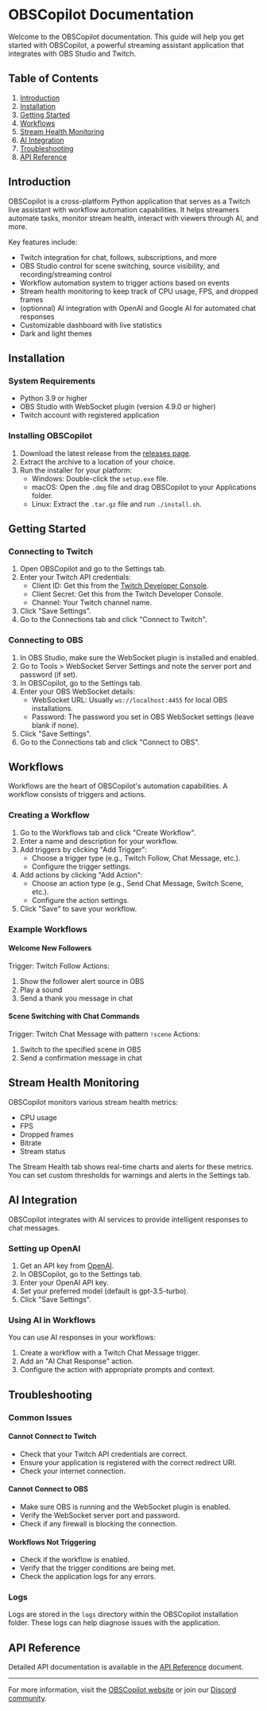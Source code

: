 # OBSCopilot Documentation

Welcome to the OBSCopilot documentation. This guide will help you get started with OBSCopilot, a powerful streaming assistant application that integrates with OBS Studio and Twitch.

## Table of Contents

1. [Introduction](#introduction)
2. [Installation](#installation)
3. [Getting Started](#getting-started)
4. [Workflows](#workflows)
5. [Stream Health Monitoring](#stream-health-monitoring)
6. [AI Integration](#ai-integration)
7. [Troubleshooting](#troubleshooting)
8. [API Reference](#api-reference)

## Introduction

OBSCopilot is a cross-platform Python application that serves as a Twitch live assistant with workflow automation capabilities. It helps streamers automate tasks, monitor stream health, interact with viewers through AI, and more.

Key features include:
- Twitch integration for chat, follows, subscriptions, and more
- OBS Studio control for scene switching, source visibility, and recording/streaming control
- Workflow automation system to trigger actions based on events
- Stream health monitoring to keep track of CPU usage, FPS, and dropped frames
- (optionnal) AI integration with OpenAI and Google AI for automated chat responses
- Customizable dashboard with live statistics
- Dark and light themes

## Installation

### System Requirements

- Python 3.9 or higher
- OBS Studio with WebSocket plugin (version 4.9.0 or higher)
- Twitch account with registered application

### Installing OBSCopilot

1. Download the latest release from the [releases page](https://github.com/yourusername/obscopilot/releases).
2. Extract the archive to a location of your choice.
3. Run the installer for your platform:
   - Windows: Double-click the `setup.exe` file.
   - macOS: Open the `.dmg` file and drag OBSCopilot to your Applications folder.
   - Linux: Extract the `.tar.gz` file and run `./install.sh`.

## Getting Started

### Connecting to Twitch

1. Open OBSCopilot and go to the Settings tab.
2. Enter your Twitch API credentials:
   - Client ID: Get this from the [Twitch Developer Console](https://dev.twitch.tv/console/apps).
   - Client Secret: Get this from the Twitch Developer Console.
   - Channel: Your Twitch channel name.
3. Click "Save Settings".
4. Go to the Connections tab and click "Connect to Twitch".

### Connecting to OBS

1. In OBS Studio, make sure the WebSocket plugin is installed and enabled.
2. Go to Tools > WebSocket Server Settings and note the server port and password (if set).
3. In OBSCopilot, go to the Settings tab.
4. Enter your OBS WebSocket details:
   - WebSocket URL: Usually `ws://localhost:4455` for local OBS installations.
   - Password: The password you set in OBS WebSocket settings (leave blank if none).
5. Click "Save Settings".
6. Go to the Connections tab and click "Connect to OBS".

## Workflows

Workflows are the heart of OBSCopilot's automation capabilities. A workflow consists of triggers and actions.

### Creating a Workflow

1. Go to the Workflows tab and click "Create Workflow".
2. Enter a name and description for your workflow.
3. Add triggers by clicking "Add Trigger":
   - Choose a trigger type (e.g., Twitch Follow, Chat Message, etc.).
   - Configure the trigger settings.
4. Add actions by clicking "Add Action":
   - Choose an action type (e.g., Send Chat Message, Switch Scene, etc.).
   - Configure the action settings.
5. Click "Save" to save your workflow.

### Example Workflows

#### Welcome New Followers

Trigger: Twitch Follow
Actions:
1. Show the follower alert source in OBS
2. Play a sound
3. Send a thank you message in chat

#### Scene Switching with Chat Commands

Trigger: Twitch Chat Message with pattern `!scene`
Actions:
1. Switch to the specified scene in OBS
2. Send a confirmation message in chat

## Stream Health Monitoring

OBSCopilot monitors various stream health metrics:

- CPU usage
- FPS
- Dropped frames
- Bitrate
- Stream status

The Stream Health tab shows real-time charts and alerts for these metrics. You can set custom thresholds for warnings and alerts in the Settings tab.

## AI Integration

OBSCopilot integrates with AI services to provide intelligent responses to chat messages.

### Setting up OpenAI

1. Get an API key from [OpenAI](https://platform.openai.com/account/api-keys).
2. In OBSCopilot, go to the Settings tab.
3. Enter your OpenAI API key.
4. Set your preferred model (default is gpt-3.5-turbo).
5. Click "Save Settings".

### Using AI in Workflows

You can use AI responses in your workflows:

1. Create a workflow with a Twitch Chat Message trigger.
2. Add an "AI Chat Response" action.
3. Configure the action with appropriate prompts and context.

## Troubleshooting

### Common Issues

#### Cannot Connect to Twitch

- Check that your Twitch API credentials are correct.
- Ensure your application is registered with the correct redirect URI.
- Check your internet connection.

#### Cannot Connect to OBS

- Make sure OBS is running and the WebSocket plugin is enabled.
- Verify the WebSocket server port and password.
- Check if any firewall is blocking the connection.

#### Workflows Not Triggering

- Check if the workflow is enabled.
- Verify that the trigger conditions are being met.
- Check the application logs for any errors.

### Logs

Logs are stored in the `logs` directory within the OBSCopilot installation folder. These logs can help diagnose issues with the application.

## API Reference

Detailed API documentation is available in the [API Reference](api_reference.md) document.

---

For more information, visit the [OBSCopilot website](https://obscopilot.example.com) or join our [Discord community](https://discord.gg/obscopilot). 